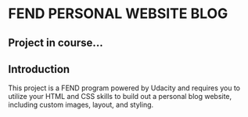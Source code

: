 # FEND PERSONAL WEBSITE BLOG 

## Project in course...

## Introduction 
This project is a FEND program powered by Udacity and requires you to utilize your HTML and CSS skills to build out a personal blog website, including custom images, layout, and styling. 